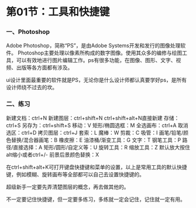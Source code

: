 # 第01节：工具和快捷键

### 一、Photoshop

Adobe Photoshop，简称“PS”，是由Adobe Systems开发和发行的图像处理软件。
Photoshop主要处理以像素所构成的数字图像。使用其众多的编修与绘图工具，可以有效地进行图片编辑工作。ps有很多功能，在图像、图形、文字、视频、出版等各方面都有涉及。

ui设计里面最重要的软件就是PS，无论你是什么设计师都认真要学好ps，是所有设计师绕不过去的坎。

### 二、练习

新建文档：ctrl+N
新建图层：ctrl+shift+N   ctrl+shift+alt+N直接新建
存储：ctrl+S
另存为：ctrl+shift+S
移动：V
矩形/椭圆选框：M
全选画布：ctrl+A
取消选区：ctrl+D
拷贝图层：ctrl+J
套索：L
魔棒：W
剪裁：C
吸管：I
画笔/铅笔/颜色替换/混合器画笔：B
橡皮擦：E
油漆桶/渐变工具：G
文字：T
钢笔工具：P
路径/直接选择：A
矩形/圆形/自定义等：U
旋转工具：R
缩放工具：Z  默认放大按住alt缩小或者ctrl+/-
前景后景颜色替换：X

在ctrl+shift+alt+K可打开键盘快捷键和菜单的设置，以上是常用工具的默认快捷键，例如模糊、旋转画布等全部都可以自己去设置快捷键的。

超级新手一定要先弄清楚图层的概念，再去做其他的。

不一定要记住快捷键，但一定要多练习，多练就一定会记住，记住就一定有用。
